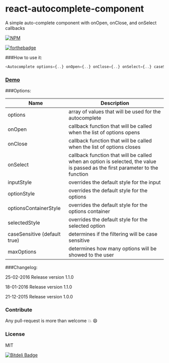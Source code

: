 # react-autocomplete-component
A simple auto-complete component with onOpen, onClose, and onSelect callbacks

[![NPM](https://nodei.co/npm/react-autocomplete-component.png?mini=true)](https://nodei.co/npm/react-autocomplete-component/)

[![forthebadge](http://forthebadge.com/images/badges/built-with-love.svg)](http://forthebadge.com)

###How to use it:

```javascript
<Autocomplete options={..} onOpen={..} onClose={..} onSelect={..} caseSensitive={} maxOptions={} />
```

### [Demo](http://avraammavridis.github.io/react-autocomplete-component/)

###Options:

| Name        | Description           
| ------------- |-------------|
| options     | array of values that will be used for the autocomplete |
| onOpen    | callback function that will be called when the list of options opens    |  
| onClose | callback function that will be called when the list of options closes  |
| onSelect | callback function that will be called when an option is selected, the value is passed as the first parameter to the function  |
| inputStyle | overrides the default style for the input  |
| optionStyle | overrides the default style for the options  |
| optionsContainerStyle | overrides the default style for the options container |
| selectedStyle | overrides the default style for the selected option  |  
| caseSensitive (default true) | determines if the filtering will be case sensitive  |  
| maxOptions  | determines how many options will be showed to the user  |  


###Changelog:

25-02-2016 Release version 1.1.0

18-01-2016 Release version 1.1.0

21-12-2015 Release version 1.0.0

### Contribute

Any pull-request is more than welcome :boom: :smile:

### License

MIT


[![Bitdeli Badge](https://d2weczhvl823v0.cloudfront.net/AvraamMavridis/react-autocomplete-component/trend.png)](https://bitdeli.com/free "Bitdeli Badge")

